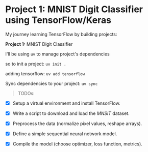 # Project 1: MNIST Digit Classifier using TensorFlow/Keras
My journey learning TensorFlow by building projects:

**Project 1:** MNIST Digit Classifier

I'll be using `uv` to manage project's dependencies

so to init a project: `uv init .`

adding tensorflow: `uv add tensorflow`

Sync dependencies to your project: `uv sync`

> TODOs:
- [x] Setup a virtual environment and install TensorFlow.
- [x] Write a script to download and load the *MNSIT* dataset. 
- [x] Preprocess the data (normalize pixel values, reshape arrays).
- [x] Define a simple sequential neural network model.
- [x] Compile the model (choose optimizer, loss function, metrics).

